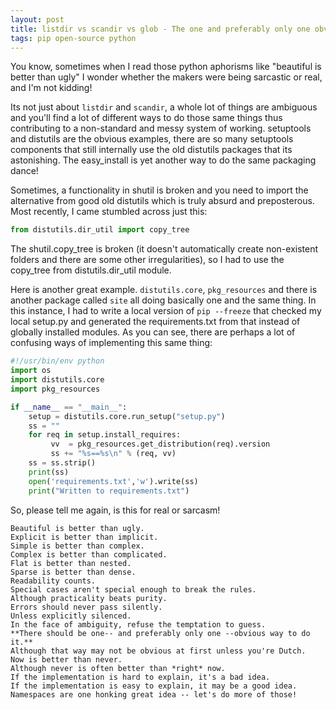 ```yaml
---
layout: post
title: listdir vs scandir vs glob - The one and preferably only one obvious way to do it!
tags: pip open-source python
---
```


You know, sometimes when I read those python aphorisms like "beautiful is better than ugly" I wonder whether the makers were being sarcastic or real, and I'm not kidding!

Its not just about `listdir` and `scandir`, a whole lot of things are ambiguous and you'll find a lot of different ways to do those same things thus contributing to a non-standard and messy system of working. setuptools and distutils are the obvious examples, there are so many setuptools components that still internally use the old distutils packages that its astonishing. The easy_install is yet another way to do the same packaging dance!

Sometimes, a functionality in shutil is broken and you need to import the alternative from good old distutils which is truly absurd and preposterous. Most recently, I came stumbled across just this:

```python
from distutils.dir_util import copy_tree
```

The shutil.copy_tree is broken (it doesn't automatically create non-existent folders and there are some other irregularities), so I had to use the copy_tree from distutils.dir_util module.

Here is another great example. `distutils.core`, `pkg_resources` and there is another package called `site` all doing basically one and the same thing. In this instance, I had to write a local version of `pip --freeze` that checked my local setup.py and generated the requirements.txt from that instead of globally installed modules. As you can see, there are perhaps a lot of confusing ways of implementing this same thing:

```python
#!/usr/bin/env python
import os
import distutils.core
import pkg_resources

if __name__ == "__main__":
	setup = distutils.core.run_setup("setup.py")
	ss = ""
	for req in setup.install_requires:
		 vv  = pkg_resources.get_distribution(req).version
		 ss += "%s==%s\n" % (req, vv)
	ss = ss.strip()
	print(ss)
	open('requirements.txt','w').write(ss)
	print("Written to requirements.txt")
```

So, please tell me again, is this for real or sarcasm!

```
Beautiful is better than ugly.
Explicit is better than implicit.
Simple is better than complex.
Complex is better than complicated.
Flat is better than nested.
Sparse is better than dense.
Readability counts.
Special cases aren't special enough to break the rules.
Although practicality beats purity.
Errors should never pass silently.
Unless explicitly silenced.
In the face of ambiguity, refuse the temptation to guess.
**There should be one-- and preferably only one --obvious way to do it.**
Although that way may not be obvious at first unless you're Dutch.
Now is better than never.
Although never is often better than *right* now.
If the implementation is hard to explain, it's a bad idea.
If the implementation is easy to explain, it may be a good idea.
Namespaces are one honking great idea -- let's do more of those!
```